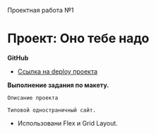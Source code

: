 Проектная работа №1

# Проект: Оно тебе надо

**GitHub**

* [Ссылка на deploy проекта](https://ilya-120.github.io/ono-tebe-nado/)


**Выполнение задания по макету.**

    Описание проекта

    Типовой одностраничный сайт. 
    
* Использовани Flex и Grid Layout.
